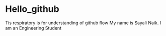 # Hello_github
Tis respiratory is for understanding of github flow
My name is Sayali Naik.
I am an Engineering Student

